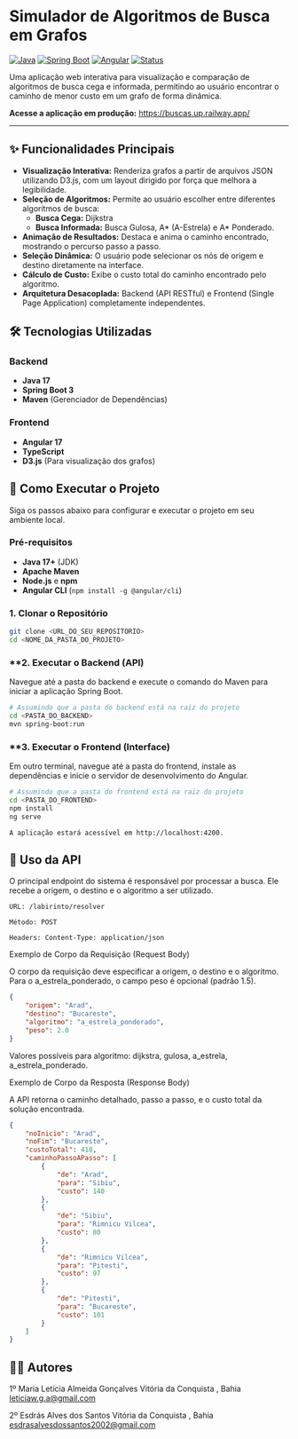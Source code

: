# Simulador de Algoritmos de Busca em Grafos

[![Java](https://img.shields.io/badge/Java-17+-orange.svg)](https://www.java.com) [![Spring Boot](https://img.shields.io/badge/Spring_Boot-3.x-brightgreen.svg)](https://spring.io/projects/spring-boot) [![Angular](https://img.shields.io/badge/Angular-17-red.svg)](https://angular.io) [![Status](https://img.shields.io/badge/status-concluído-blue.svg)](https://github.com)

Uma aplicação web interativa para visualização e comparação de algoritmos de busca cega e informada, permitindo ao usuário encontrar o caminho de menor custo em um grafo de forma dinâmica.

**Acesse a aplicação em produção:** <https://buscas.up.railway.app/>

---

## ✨ Funcionalidades Principais

* **Visualização Interativa:** Renderiza grafos a partir de arquivos JSON utilizando D3.js, com um layout dirigido por força que melhora a legibilidade.
* **Seleção de Algoritmos:** Permite ao usuário escolher entre diferentes algoritmos de busca:
    * **Busca Cega:** Dijkstra
    * **Busca Informada:** Busca Gulosa, A\* (A-Estrela) e A\* Ponderado.
* **Animação de Resultados:** Destaca e anima o caminho encontrado, mostrando o percurso passo a passo.
* **Seleção Dinâmica:** O usuário pode selecionar os nós de origem e destino diretamente na interface.
* **Cálculo de Custo:** Exibe o custo total do caminho encontrado pelo algoritmo.
* **Arquitetura Desacoplada:** Backend (API RESTful) e Frontend (Single Page Application) completamente independentes.

## 🛠️ Tecnologias Utilizadas

### **Backend**

* **Java 17**
* **Spring Boot 3**
* **Maven** (Gerenciador de Dependências)

### **Frontend**

* **Angular 17**
* **TypeScript**
* **D3.js** (Para visualização dos grafos)

## 🚀 Como Executar o Projeto

Siga os passos abaixo para configurar e executar o projeto em seu ambiente local.

### **Pré-requisitos**

* **Java 17+** (JDK)
* **Apache Maven**
* **Node.js** e **npm**
* **Angular CLI** (`npm install -g @angular/cli`)

### **1. Clonar o Repositório**

```bash
git clone <URL_DO_SEU_REPOSITORIO>
cd <NOME_DA_PASTA_DO_PROJETO>
```

### **2. Executar o Backend (API)

Navegue até a pasta do backend e execute o comando do Maven para iniciar a aplicação Spring Boot.

```bash
# Assumindo que a pasta do backend está na raiz do projeto
cd <PASTA_DO_BACKEND>
mvn spring-boot:run
```

### **3. Executar o Frontend (Interface)

Em outro terminal, navegue até a pasta do frontend, instale as dependências e inicie o servidor de desenvolvimento do Angular.

```bash
# Assumindo que a pasta do frontend está na raiz do projeto
cd <PASTA_DO_FRONTEND>
npm install
ng serve
```
    A aplicação estará acessível em http://localhost:4200.


## 📖 Uso da API

O principal endpoint do sistema é responsável por processar a busca. Ele recebe a origem, o destino e o algoritmo a ser utilizado.

    URL: /labirinto/resolver

    Método: POST

    Headers: Content-Type: application/json

Exemplo de Corpo da Requisição (Request Body)

O corpo da requisição deve especificar a origem, o destino e o algoritmo. Para o a_estrela_ponderado, o campo peso é opcional (padrão 1.5).

```JSON
{
    "origem": "Arad",
    "destino": "Bucareste",
    "algoritmo": "a_estrela_ponderado",
    "peso": 2.0
}
```
Valores possíveis para algoritmo: dijkstra, gulosa, a_estrela, a_estrela_ponderado.

Exemplo de Corpo da Resposta (Response Body)

A API retorna o caminho detalhado, passo a passo, e o custo total da solução encontrada.

```JSON
{
    "noInicio": "Arad",
    "noFim": "Bucareste",
    "custoTotal": 418,
    "caminhoPassoAPasso": [
        {
            "de": "Arad",
            "para": "Sibiu",
            "custo": 140
        },
        {
            "de": "Sibiu",
            "para": "Rimnicu Vilcea",
            "custo": 80
        },
        {
            "de": "Rimnicu Vilcea",
            "para": "Pitesti",
            "custo": 97
        },
        {
            "de": "Pitesti",
            "para": "Bucareste",
            "custo": 101
        }
    ]
}

```

## 👨‍💻 Autores

1º Maria Letícia Almeida Gonçalves
Vitória da Conquista , Bahia
leticiaw.g.a@gmail.com

2º Esdrás Alves dos Santos
Vitória da Conquista , Bahia
esdrasalvesdossantos2002@gmail.com
